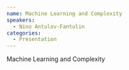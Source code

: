 ```yaml
--- 
name: Machine Learning and Complexity 
speakers: 
  - Nino Antulov-Fantulin
categories:
  - Presentation
---
```


Machine Learning and Complexity